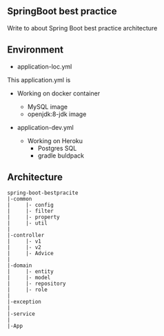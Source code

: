 ## SpringBoot best practice
Write to about Spring Boot best practice architecture

## Environment
* application-loc.yml

This application.yml is 
  * Working on docker container
    * MySQL image
    * openjdk:8-jdk image

* application-dev.yml
  * Working on Heroku
    * Postgres SQL
    * gradle buldpack

## Architecture
```
spring-boot-bestpracite
|-common
|     |- config
|     |- filter
|     |- property 
|     |- util
|
|-controller
|     |- v1
|     |- v2
|     |- Advice
|
|-domain
|     |- entity
|     |- model
|     |- repository
|     |- role
|
|-exception
|
|-service
|
|-App
```